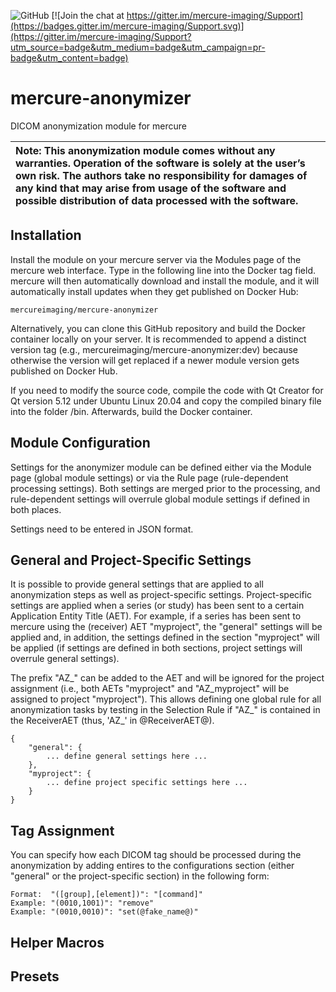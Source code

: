 ![GitHub](https://img.shields.io/github/license/mercure-imaging/mercure-anonymizer) [![Join the chat at https://gitter.im/mercure-imaging/Support](https://badges.gitter.im/mercure-imaging/Support.svg)](https://gitter.im/mercure-imaging/Support?utm_source=badge&utm_medium=badge&utm_campaign=pr-badge&utm_content=badge)

# mercure-anonymizer
DICOM anonymization module for mercure

| **Note:** This anonymization module comes without any warranties. Operation of the software is solely at the user’s own risk. The authors take no responsibility for damages of any kind that may arise from usage of the software and possible distribution of data processed with the software. |
| :--- |

## Installation

Install the module on your mercure server via the Modules page of the mercure web interface. Type in the following line into the Docker tag field. mercure will then automatically download and install the module, and it will automatically install updates when they get published on Docker Hub:
```
mercureimaging/mercure-anonymizer
```
Alternatively, you can clone this GitHub repository and build the Docker container locally on your server. It is recommended to append a distinct version tag (e.g., mercureimaging/mercure-anonymizer:dev) because otherwise the version will get replaced if a newer module version gets published on Docker Hub.

If you need to modify the source code, compile the code with Qt Creator for Qt version 5.12 under Ubuntu Linux 20.04 and copy the compiled binary file into the folder /bin. Afterwards, build the Docker container.

## Module Configuration

Settings for the anonymizer module can be defined either via the Module page (global module settings) or via the Rule page (rule-dependent processing settings). Both settings are merged prior to the processing, and rule-dependent settings will overrule global module settings if defined in both places.

Settings need to be entered in JSON format.

## General and Project-Specific Settings

It is possible to provide general settings that are applied to all anonymization steps as well as project-specific settings. Project-specific settings are applied when a series (or study) has been sent to a certain Application Entity Title (AET). For example, if a series has been sent to mercure using the (receiver) AET "myproject", the "general" settings will be applied and, in addition, the settings defined in the section "myproject" will be applied (if settings are defined in both sections, project settings will overrule general settings).

The prefix "AZ_" can be added to the AET and will be ignored for the project assignment (i.e., both AETs "myproject" and "AZ_myproject" will be assigned to project "myproject"). This allows defining one global rule for all anonymization tasks by testing in the Selection Rule if "AZ_" is contained in the ReceiverAET (thus, 'AZ_' in @ReceiverAET@).

```
{
    "general": {
        ... define general settings here ...
    },
    "myproject": {
        ... define project specific settings here ...
    }
}
```

## Tag Assignment

You can specify how each DICOM tag should be processed during the anonymization by adding entires to the configurations section (either "general" or the project-specific section) in the following form:
```
Format:  "([group],[element])": "[command]"
Example: "(0010,1001)": "remove"
Example: "(0010,0010)": "set(@fake_name@)"
``` 

## Helper Macros


## Presets


